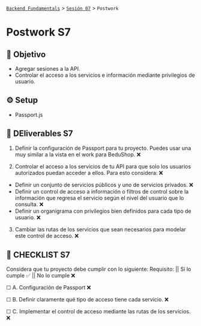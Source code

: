 [`Backend Fundamentals`](../../README.md) > [`Sesión 07`](../README.md) > `Postwork`

# Postwork S7

## 🎯 Objetivo

- Agregar sesiones a la API.
- Controlar el acceso a los servicios e información mediante privilegios de usuario.

## ⚙️ Setup

- Passport.js

## 📑 DEliverables S7

1. Definir la configuración de Passport para tu proyecto. Puedes usar una muy similar a la vista en el work para BeduShop.    ❌

2. Controlar el acceso a los servicios de tu API para que solo los usuarios autorizados puedan acceder a ellos. Para esto considera:    ❌
 - Definir un conjunto de servicios públicos y uno de servicios privados.    ❌
 - Definir un control de acceso a información o filtros de control sobre la información que regresa el servicio según el nivel del usuario que lo consulta.    ❌
 - Definir un organigrama con privilegios bien definidos para cada tipo de usuario.    ❌
3. Cambiar las rutas de los servicios que sean necesarios para modelar este control de acceso.    ❌

## 📑 CHECKLIST S7

Considera que tu proyecto debe cumplir con lo siguiente:
Requisito:  ||  Sí lo cumple    ✅  ||  	No lo cumple    ❌

☐ A. Configuración de Passport 	    ❌	

☐ B. Definir claramente qué tipo de acceso tiene cada servicio. 	    ❌	

☐ C. Implementar el control de acceso mediante las rutas de los servicios. 		    ❌